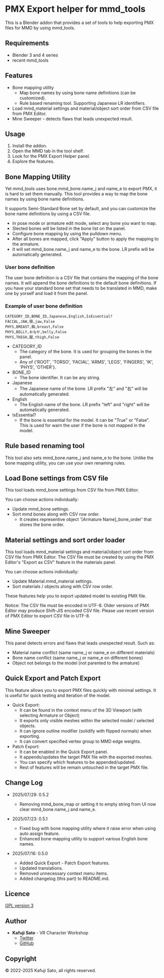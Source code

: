 # PMX Export helper for mmd_tools

This is a Blender addon that provides a set of tools to help exporting PMX files for MMD by using mmd_tools.

## Requirements

- Blender 3 and 4 series
- recent mmd_tools

## Features

- Bone mapping utility
  - Map bone names by using bone name definitions (can be customized).
  - Rule based renaming tool. Supporting Japanese LR identifiers.
- Load mmd_material settings and material/object sort order from CSV file from PMX Editor.
- Mine Sweeper - detects flaws that leads unexpected result.

## Usage

1. Install the addon.
2. Open the MMD tab in the tool shelf.
3. Look for the PMX Export Helper panel.
4. Explore the features.

## Bone Mapping Utility

Yet mmd_tools uses bone.mmd_bone.name_j and name_e to export PMX, it is hard to set them manually. This tool provides a way to map the bone names by using bone name definitions.

It supports Semi-Standard Bone set by default, and you can customize the bone name definitions by using a CSV file.

- In pose mode or armature edit mode, select any bone you want to map.
- Slected bones will be listed in the bone list on the panel.
- Configure bone mapping by using the pulldown menu.
- After all bones are mapped, click "Apply" button to apply the mapping to the armature.
- It will set mmd_bone.name_j and name_e to the bone. LR prefix will be automatically generated.

### User bone definition

The user bone definition is a CSV file that contains the mapping of the bone names.
It will append the bone definitions to the default bone definitions.
If you have your standard bone set that needs to be translated in MMD, make one by yorself and load it from the panel.

### Example of user bone definition

```csv
CATEGORY_ID,BONE_ID,Japanese,English,IsEssential?
FACIAL,JAW,顎,jaw,False
PHYS,BREAST,胸,breast,False
PHYS,BELLY,おなか,belly,False
PHYS,THIGH,腿,thigh,False
```

- CATEGORY_ID
  - The category of the bone. It is used for grouping the bones in the panel.
  - Any of {'ROOT', 'TORSO', 'FACIAL', 'ARMS', 'LEGS', 'FINGERS', 'IK', 'PHYS', 'OTHER'}.
- BONE_ID
  - The bone identifier. It can be any string.
- Japanese
  - The Japanese name of the bone. LR prefix "左" and "右" will be automatically generated.
- English
  - The English name of the bone. LR prefix "left" and "right" will be automatically generated.
- IsEssential?
  - If the bone is essential for the model. It can be "True" or "False". This is used for warn the user if the bone is not mapped in the model.

## Rule based renaming tool

This tool also sets mmd_bone.name_j and name_e to the bone.
Unlike the bone mapping utility, you can use your own renaming rules.

## Load Bone settings from CSV file

This tool loads mmd_bone settings from CSV file from PMX Editor.

You can choose actions individually:

- Update mmd_bone settings.
- Sort mmd bones along with CSV row order.
  - It creates representive object '[Armature Name]_bone_order' that stores the bone order.

## Material settings and sort order loader

This tool loads mmd_material settings and material/object sort order from CSV file from PMX Editor.
The CSV file must be created by using the PMX Editor's "Export as CSV" feature in the materials panel.

You can choose actions individually:

- Update Material.mmd_material settings.
- Sort materials / objects along with CSV row order.

These features help you to export updated model to existing PMX file.

Notice: The CSV file must be encoded in UTF-8. Older versions of PMX Editor may produce Shift-JIS encoded CSV file. Please use recent version of PMX Editor to export CSV file in UTF-8.

## Mine Sweeper

This panel detects errors and flaws that leads unexpected result.
Such as:

- Material name conflict (same name_j or name_e on different materials)
- Bone name conflict (same name_j or name_e on different bones)
- Object not belongs to the model (not parented to the armature)

## Quick Export and Patch Export

This feature allows you to export PMX files quickly with minimal settings.
It is useful for quick testing and iteration of the model.

- Quick Export:
  - It can be found in the context menu of the 3D Viewport (with selecting Armature or Object)
  - It exports only visible meshes within the selected model / selected objects.
  - It can ignore outline modifier (solidify with flipped normals) when exporting.
  - It can convert specified vertex group to MMD edge weights.
- Patch Export:
  - It can be enabled in the Quick Export panel.
  - It appends/updates the target PMX file with the exported meshes.
  - You can specify which features to be appended/updated.
  - Rest of features will be remain untouched in the target PMX file.

## Change Log

- 2025/07/29: 0.5.2
  - Removing mmd_bone_map or setting it to empty string from UI now clear mmd_bone.name_j and name_e.

- 2025/07/23: 0.5.1
  - Fixed bug with bone mapping utility where it raise error when using auto assign feature.
  - Enhanced bone mapping utility to support various English bone names.

- 2025/07/16: 0.5.0
  - Added Quick Export - Patch Export features.
  - Updated translations.
  - Removed unnecessary context menu items.
  - Added changelog (this part) to README.md.

## Licence

[GPL version 3](https://www.gnu.org/licenses/gpl-3.0.html)

## Author

- **Kafuji Sato** - VR Character Workshop
  - [Twitter](https://twitter.com/kafuji)
  - [GitHub](https://kafuji.github.io)

## Copyright

© 2022-2025 Kafuji Sato, all rights reserved.
